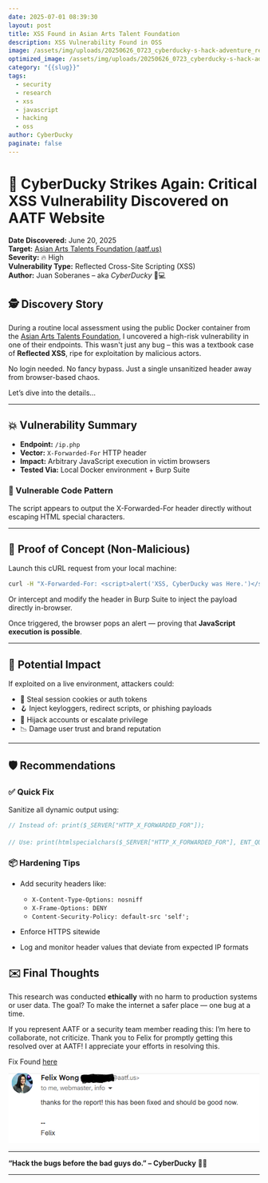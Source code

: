 ```yaml
---
date: 2025-07-01 08:39:30
layout: post
title: XSS Found in Asian Arts Talent Foundation
description: XSS Vulnerability Found in OSS
image: /assets/img/uploads/20250626_0723_cyberducky-s-hack-adventure_remix_01jyp9s1snernbzybyvg427ck9.png
optimized_image: /assets/img/uploads/20250626_0723_cyberducky-s-hack-adventure_remix_01jyp9s1snernbzybyvg427ck9.png
category: "{{slug}}"
tags:
  - security
  - research
  - xss
  - javascript
  - hacking
  - oss
author: CyberDucky
paginate: false
---
```

# 🐤 CyberDucky Strikes Again: Critical XSS Vulnerability Discovered on AATF Website

**Date Discovered:** June 20, 2025\
**Target:** [Asian Arts Talents Foundation (aatf.us)](http://aatf.us/)\
**Severity:** 🔥 High\
**Vulnerability Type:** Reflected Cross-Site Scripting (XSS)\
**Author:** Juan Soberanes – aka *CyberDucky* 🧠💻

## 🕵️ Discovery Story

During a routine local assessment using the public Docker container from the [Asian Arts Talents Foundation](http://aatf.us/), I uncovered a high-risk vulnerability in one of their endpoints. This wasn't just any bug – this was a textbook case of **Reflected XSS**, ripe for exploitation by malicious actors.

No login needed. No fancy bypass. Just a single unsanitized header away from browser-based chaos.

Let’s dive into the details...

- - -

## 💥 Vulnerability Summary

* **Endpoint:** `/ip.php`
* **Vector:** `X-Forwarded-For` HTTP header
* **Impact:** Arbitrary JavaScript execution in victim browsers
* **Tested Via:** Local Docker environment + Burp Suite

### 📜 Vulnerable Code Pattern

The script appears to output the X-Forwarded-For header directly without escaping HTML special characters.

- - -

## 🧪 Proof of Concept (Non-Malicious)

Launch this cURL request from your local machine:

```bash
curl -H "X-Forwarded-For: <script>alert('XSS, CyberDucky was Here.')</script>" http://localhost/ip.php


```

Or intercept and modify the header in Burp Suite to inject the payload directly in-browser.

Once triggered, the browser pops an alert — proving that **JavaScript execution is possible**.

- - -

## 🚨 Potential Impact

If exploited on a live environment, attackers could:

* 🥷 Steal session cookies or auth tokens
* 🪝 Inject keyloggers, redirect scripts, or phishing payloads
* 🔐 Hijack accounts or escalate privilege
* 📉 Damage user trust and brand reputation

- - -

## 🛡️ Recommendations

### ✅ Quick Fix

Sanitize all dynamic output using:

```php
// Instead of: print($_SERVER["HTTP_X_FORWARDED_FOR"]);

// Use: print(htmlspecialchars($_SERVER["HTTP_X_FORWARDED_FOR"], ENT_QUOTES, 'UTF-8'));
```

### 📦 Hardening Tips

* Add security headers like:

  * `X-Content-Type-Options: nosniff`
  * `X-Frame-Options: DENY`
  * `Content-Security-Policy: default-src 'self';`
* Enforce HTTPS sitewide
* Log and monitor header values that deviate from expected IP formats

## ✉️ Final Thoughts

This research was conducted **ethically** with no harm to production systems or user data. The goal? To make the internet a safer place — one bug at a time.

If you represent AATF or a security team member reading this: I’m here to collaborate, not criticize. Thank you to Felix for promptly getting this resolved over at AATF! I appreciate your efforts in resolving this. 

F﻿ix Found [here](https://github.com/AATF/aatf.us/commit/a3854c4041699ea6aab5914eb4552e87d223264a)

![](/assets/img/uploads/xxs-aatf.png)

- - -

**“Hack the bugs before the bad guys do.” – CyberDucky** 🐤💥

- - -
